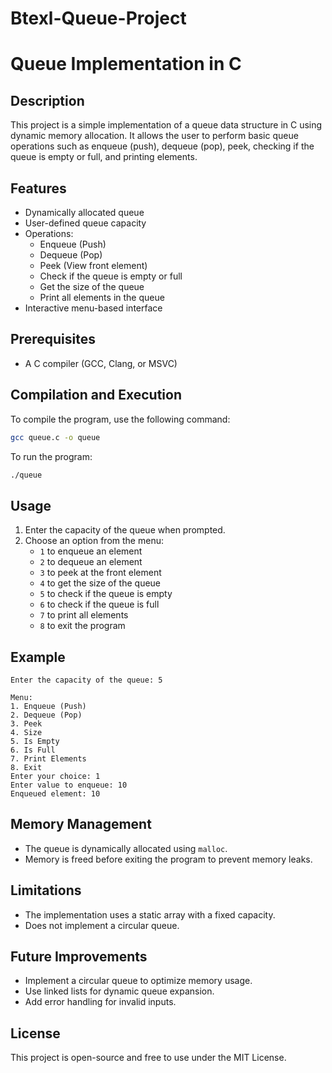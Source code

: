 # Btexl-Queue-Project

# Queue Implementation in C

## Description
This project is a simple implementation of a queue data structure in C using dynamic memory allocation. It allows the user to perform basic queue operations such as enqueue (push), dequeue (pop), peek, checking if the queue is empty or full, and printing elements.

## Features
- Dynamically allocated queue
- User-defined queue capacity
- Operations:
  - Enqueue (Push)
  - Dequeue (Pop)
  - Peek (View front element)
  - Check if the queue is empty or full
  - Get the size of the queue
  - Print all elements in the queue
- Interactive menu-based interface

## Prerequisites
- A C compiler (GCC, Clang, or MSVC)

## Compilation and Execution
To compile the program, use the following command:
```sh
gcc queue.c -o queue
```
To run the program:
```sh
./queue
```

## Usage
1. Enter the capacity of the queue when prompted.
2. Choose an option from the menu:
   - `1` to enqueue an element
   - `2` to dequeue an element
   - `3` to peek at the front element
   - `4` to get the size of the queue
   - `5` to check if the queue is empty
   - `6` to check if the queue is full
   - `7` to print all elements
   - `8` to exit the program

## Example
```
Enter the capacity of the queue: 5

Menu:
1. Enqueue (Push)
2. Dequeue (Pop)
3. Peek
4. Size
5. Is Empty
6. Is Full
7. Print Elements
8. Exit
Enter your choice: 1
Enter value to enqueue: 10
Enqueued element: 10
```

## Memory Management
- The queue is dynamically allocated using `malloc`.
- Memory is freed before exiting the program to prevent memory leaks.

## Limitations
- The implementation uses a static array with a fixed capacity.
- Does not implement a circular queue.

## Future Improvements
- Implement a circular queue to optimize memory usage.
- Use linked lists for dynamic queue expansion.
- Add error handling for invalid inputs.

## License
This project is open-source and free to use under the MIT License.

